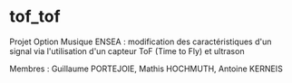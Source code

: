 # tof_tof

Projet Option Musique ENSEA : modification des caractéristiques d'un signal via l'utilisation d'un capteur ToF (Time to Fly) et ultrason

Membres : Guillaume PORTEJOIE, Mathis HOCHMUTH, Antoine KERNEIS
